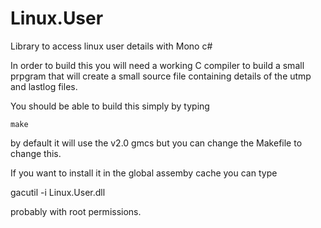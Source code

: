 Linux.User
==========

Library to access linux user details with Mono c#

In order to build this you will need a working C compiler to build a small
prpgram that will create a small source file containing details of the
utmp and lastlog files.

You should be able to build this simply by typing

    make

by default it will use the v2.0 gmcs but you can change the Makefile to
change this.

If you want to install it in the global assemby cache you can type

   gacutil -i Linux.User.dll

probably with root permissions.
